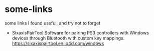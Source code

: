 # some-links
some links I found useful, and try not to forget

* SixaxisPairTool:Software for pairing PS3 controllers with Windows devices through Bluetooth with custom key mappings. https://sixaxispairtool.en.lo4d.com/windows
